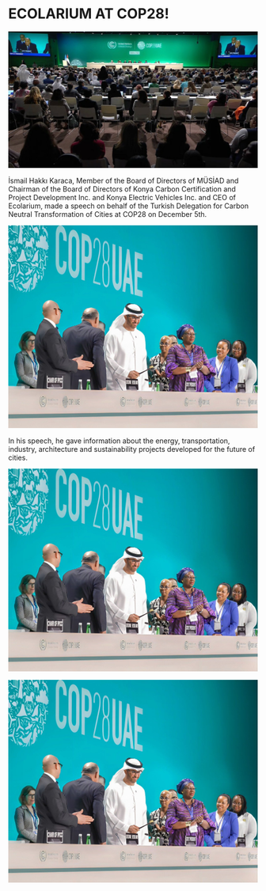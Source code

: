 ﻿# ECOLARIUM AT COP28!

![COP28 News and Media](https://github.com/umutkenar/md-test/blob/main/news/COP28_Summit_Started_at_BlueZone/image_01.jpeg?raw=true)

İsmail Hakkı Karaca, Member of the Board of Directors of MÜSİAD and Chairman of the Board of Directors of Konya Carbon Certification and Project Development Inc. and Konya Electric Vehicles Inc. and CEO of Ecolarium, made a speech on behalf of the Turkish Delegation for Carbon Neutral Transformation of Cities at COP28 on December 5th.

![COP28 News and Media](https://github.com/umutkenar/md-test/blob/main/news/COP28_Summit_Started_at_BlueZone/image_02.jpeg?raw=true)

In his speech, he gave information about the energy, transportation, industry, architecture and sustainability projects developed for the future of cities.

![COP28 News and Media](https://github.com/umutkenar/md-test/blob/main/news/COP28_Summit_Started_at_BlueZone/image_02.jpeg?raw=true)

![COP28 News and Media](https://github.com/umutkenar/md-test/blob/main/news/COP28_Summit_Started_at_BlueZone/image_02.jpeg?raw=true)